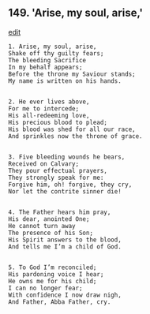 
## 149.  'Arise, my soul, arise,'
[edit](https://docs.google.com/document/d/1NiTzQV6VotYwOm9qNvV6PIeiooOutrxJ/edit?mode=html)



    1. Arise, my soul, arise,
    Shake off thy guilty fears;
    The bleeding Sacrifice
    In my behalf appears;
    Before the throne my Saviour stands;
    My name is written on his hands.


    2. He ever lives above,
    For me to intercede;
    His all-redeeming love,
    His precious blood to plead;
    His blood was shed for all our race,
    And sprinkles now the throne of grace.


    3. Five bleeding wounds he bears,
    Received on Calvary;
    They pour effectual prayers,
    They strongly speak for me:
    Forgive him, oh! forgive, they cry,
    Nor let the contrite sinner die!


    4. The Father hears him pray,
    His dear, anointed One;
    He cannot turn away
    The presence of his Son;
    His Spirit answers to the blood,
    And tells me I’m a child of God.


    5. To God I’m reconciled;
    His pardoning voice I hear;
    He owns me for his child;
    I can no longer fear;
    With confidence I now draw nigh,
    And Father, Abba Father, cry.
